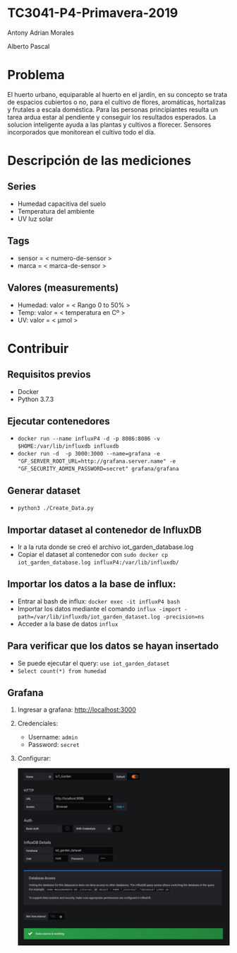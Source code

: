 # TC3041-P4-Primavera-2019

Antony Adrian Morales

Alberto Pascal

# Problema
El huerto urbano, equiparable al huerto en el jardín, en su concepto se trata de espacios cubiertos o no, para el cultivo de flores, aromáticas, hortalizas y frutales a escala doméstica. Para las personas principiantes resulta un tarea ardua estar al pendiente y conseguir los resultados esperados. La solucion inteligente ayuda a las plantas y cultivos a florecer. Sensores incorporados que monitorean el cultivo todo el día. 

# Descripción de las mediciones
## Series
- Humedad capacitiva del suelo
- Temperatura del ambiente
- UV luz solar

## Tags
- sensor = < numero-de-sensor >
- marca = < marca-de-sensor >

## Valores (measurements)
- Humedad: valor = < Rango 0 to 50% >
- Temp: valor = < temperatura en Cº >
- UV: valor = < μmol >

# Contribuir
## Requisitos previos
- Docker
- Python 3.7.3

## Ejecutar contenedores
- `docker run --name influxP4 -d -p 8086:8086 -v $HOME:/var/lib/influxdb influxdb`
- `docker run -d  -p 3000:3000 --name=grafana -e "GF_SERVER_ROOT_URL=http://grafana.server.name" -e "GF_SECURITY_ADMIN_PASSWORD=secret" grafana/grafana`

## Generar dataset
- `python3 ./Create_Data.py`

## Importar dataset al contenedor de InfluxDB
- Ir a la ruta donde se creó el archivo iot_garden_database.log
- Copiar el dataset al contenedor con `sudo docker cp iot_garden_database.log influxP4:/var/lib/influxdb/`

## Importar los datos a la base de influx:
- Entrar al bash de influx: `docker exec -it influxP4 bash`
- Importar los datos mediante el comando `influx -import -path=/var/lib/influxdb/iot_garden_dataset.log -precision=ns`
- Acceder a la base de datos `influx`

## Para verificar que los datos se hayan insertado
- Se puede ejecutar el query: `use iot_garden_dataset`
- `Select count(*) from humedad`

## Grafana
1. Ingresar a grafana: [http://localhost:3000](http://localhost:3000)
2. Credenciales:
    - Username: `admin`
    - Password: `secret`
3. Configurar:

    ![](readmeFiles/grafanaConfig.png)
